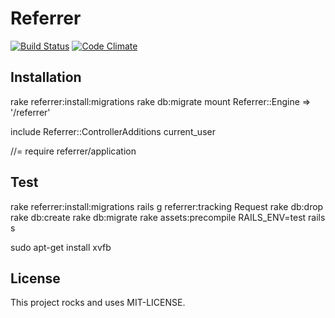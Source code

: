 # Referrer

[![Build Status](https://api.travis-ci.org/salkar/referrer.svg?branch=master)](http://travis-ci.org/salkar/referrer)
[![Code Climate](https://codeclimate.com/github/salkar/referrer.svg)](https://codeclimate.com/github/salkar/referrer)

## Installation

rake referrer:install:migrations
rake db:migrate
mount Referrer::Engine => '/referrer'

include Referrer::ControllerAdditions
current_user

//= require referrer/application

## Test
rake referrer:install:migrations
rails g referrer:tracking Request
rake db:drop
rake db:create
rake db:migrate
rake assets:precompile
RAILS_ENV=test rails s

sudo apt-get install xvfb

## License

This project rocks and uses MIT-LICENSE.